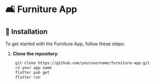 # 🛋️ Furniture App






## 🚀 Installation

To get started with the Furniture App, follow these steps:

1. **Clone the repository**:

   ```bash
    git clone https://github.com/yourusername/furniture-app.git
    cd your app name
    flutter pub get
    flutter run
